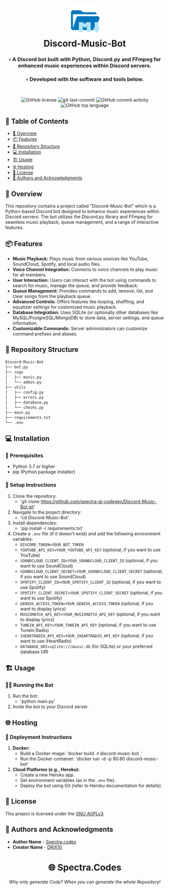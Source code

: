 <h1 align="center">
  <img src="https://raw.githubusercontent.com/PKief/vscode-material-icon-theme/ec559a9f6bfd399b82bb44393651661b08aaf7ba/icons/folder-markdown-open.svg" width="100" />
  <br>Discord-Music-Bot
</h1>
<h3 align="center">◦ A Discord bot built with Python, Discord.py and FFmpeg for enhanced music experiences within Discord servers.</h3>
<h3 align="center">◦ Developed with the software and tools below.</h3>
<p align="center">
  <img src="https://img.shields.io/badge/Language-Python-blue" alt="">
  <img src="https://img.shields.io/badge/Framework-Discord.py-red" alt="">
  <img src="https://img.shields.io/badge/Audio-FFmpeg-blue" alt="">
  <img src="https://img.shields.io/badge/Database-SQLite-black" alt="">
</p>
<p align="center">
  <img src="https://img.shields.io/github/badge/license-GNU_AGPLv3?style=flat-square&color=5D6D7E" alt="GitHub license" />
  <img src="https://img.shields.io/github/last-commit/spectra-ai-codegen/Discord-Music-Bot?style=flat-square&color=5D6D7E" alt="git-last-commit" />
  <img src="https://img.shields.io/github/commit-activity/m/spectra-ai-codegen/Discord-Music-Bot?style=flat-square&color=5D6D7E" alt="GitHub commit activity" />
  <img src="https://img.shields.io/github/languages/top/spectra-ai-codegen/Discord-Music-Bot?style=flat-square&color=5D6D7E" alt="GitHub top language" />
</p>

## 📑 Table of Contents
- [📍 Overview](#overview)
- [📦 Features](#features)
- [📂 Repository Structure](#repository-structure)
- [💻 Installation](#installation)
- [🏗️ Usage](#usage)
- [🌐 Hosting](#hosting)
- [📄 License](#license)
- [👏 Authors and Acknowledgments](#authors-and-acknowledgments)

## 📍 Overview
This repository contains a project called "Discord-Music-Bot" which is a Python-based Discord bot designed to enhance music experiences within Discord servers. The bot utilizes the Discord.py library and FFmpeg for seamless music playback, queue management, and a range of interactive features. 

## 📦 Features
- **Music Playback:**  Plays music from various sources like YouTube, SoundCloud, Spotify, and local audio files.
- **Voice Channel Integration:** Connects to voice channels to play music for all members.
- **User Interaction:**  Users can interact with the bot using commands to search for music, manage the queue, and provide feedback.
- **Queue Management:**  Provides commands to add, remove, list, and clear songs from the playback queue.
- **Advanced Controls:** Offers features like looping, shuffling, and equalizer settings for customized music playback.
- **Database Integration:** Uses SQLite (or optionally other databases like MySQL/PostgreSQL/MongoDB) to store data, server settings, and queue information.
- **Customizable Commands:** Server administrators can customize command prefixes and aliases.

## 📂 Repository Structure

```
Discord-Music-Bot
├── bot.py
├── cogs
│   ├── music.py
│   └── admin.py
├── utils
│   ├── config.py
│   ├── errors.py
│   ├── database.py
│   └── checks.py
├── main.py
├── requirements.txt
└── .env
```

  ## 💻 Installation
  ### 🔧 Prerequisites
  - Python 3.7 or higher
  - pip (Python package installer)
  
  ### 🚀 Setup Instructions
  1. Clone the repository:
     - 'git clone https://github.com/spectra-ai-codegen/Discord-Music-Bot.git'
  2. Navigate to the project directory:
     - 'cd Discord-Music-Bot'
  3. Install dependencies:
     - 'pip install -r requirements.txt'
  4. Create a `.env` file (if it doesn't exist) and add the following environment variables:
     - `DISCORD_TOKEN=YOUR_BOT_TOKEN`
     - `YOUTUBE_API_KEY=YOUR_YOUTUBE_API_KEY` (optional, if you want to use YouTube)
     - `SOUNDCLOUD_CLIENT_ID=YOUR_SOUNDCLOUD_CLIENT_ID` (optional, if you want to use SoundCloud)
     - `SOUNDCLOUD_CLIENT_SECRET=YOUR_SOUNDCLOUD_CLIENT_SECRET` (optional, if you want to use SoundCloud)
     - `SPOTIFY_CLIENT_ID=YOUR_SPOTIFY_CLIENT_ID` (optional, if you want to use Spotify)
     - `SPOTIFY_CLIENT_SECRET=YOUR_SPOTIFY_CLIENT_SECRET` (optional, if you want to use Spotify)
     - `GENIUS_ACCESS_TOKEN=YOUR_GENIUS_ACCESS_TOKEN` (optional, if you want to display lyrics)
     - `MUSIXMATCH_API_KEY=YOUR_MUSIXMATCH_API_KEY` (optional, if you want to display lyrics)
     - `TUNEIN_API_KEY=YOUR_TUNEIN_API_KEY` (optional, if you want to use TuneIn Radio)
     - `IHEARTRADIO_API_KEY=YOUR_IHEARTRADIO_API_KEY` (optional, if you want to use iHeartRadio)
     - `DATABASE_URI=sqlite:///music.db` (for SQLite) or your preferred database URI
  
  ## 🏗️ Usage
  ### 🏃‍♂️ Running the Bot
  1. Run the bot:
     - 'python main.py'
  2. Invite the bot to your Discord server. 
  
  ## 🌐 Hosting
  ### 🚀 Deployment Instructions
  1. **Docker:**
     - Build a Docker image: 'docker build -t discord-music-bot .'
     - Run the Docker container: 'docker run -d -p 80:80 discord-music-bot'
  2. **Cloud Platforms (e.g., Heroku):**
     - Create a new Heroku app.
     - Set environment variables (as in the `.env` file).
     - Deploy the bot using Git (refer to Heroku documentation for details). 
  
  ## 📄 License
  This project is licensed under the [GNU AGPLv3](https://choosealicense.com/licenses/agpl-3.0/).
  
  ## 👥 Authors and Acknowledgments
  - **Author Name** - [Spectra.codes](https://spectra.codes)
  - **Creator Name** - [DRIX10](https://github.com/Drix10)

  <p align="center">
    <h1 align="center">🌐 Spectra.Codes</h1>
  </p>
  <p align="center">
    <em>Why only generate Code? When you can generate the whole Repository!</em>
  </p>
  <p align="center">
	<img src="https://img.shields.io/badge/Developer-Drix10-red" alt="">
	<img src="https://img.shields.io/badge/Website-Spectra.codes-blue" alt="">
	<img src="https://img.shields.io/badge/Backed_by-Google_&_Microsoft_for_Startups-red" alt="">
	<img src="https://img.shields.io/badge/Finalist-Backdrop_Build_v4-black" alt="">
  <p>